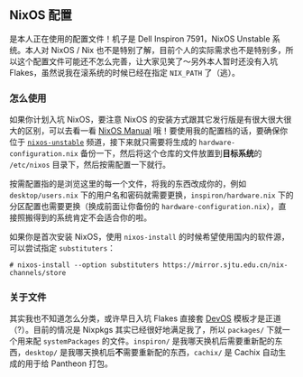 ## NixOS 配置

是本人正在使用的配置文件！机子是 Dell Inspiron 7591，NixOS Unstable 系统。本人对 NixOS / Nix 也不是特别了解，目前个人的实际需求也不是特别多，所以这个配置文件可能还不怎么完善，让大家见笑了～另外本人暂时还没有入坑 Flakes，虽然说我在滚系统的时候已经在指定 `NIX_PATH` 了（逃）。

### 怎么使用

如果你计划入坑 NixOS，要注意 NixOS 的安装方式跟其它发行版是有很大很大很大的区别，可以去看一看 [NixOS Manual](https://nixos.org/manual/nixos/unstable/) 哦！要使用我的配置档的话，要确保你位于 [`nixos-unstable`](https://mirrors.tuna.tsinghua.edu.cn/help/nix/) 频道，接下来就只需要将生成的 `hardware-configuration.nix` 备份一下，然后将这个仓库的文件放置到**目标系统**的 `/etc/nixos` 目录下，然后按需配置一下就行。

按需配置指的是浏览这里的每一个文件，将我的东西改成你的，例如 `desktop/users.nix` 下的用户名和密码就需要更换，`inspiron/hardware.nix` 下的分区配置也需要更换（换成前面让你备份的 `hardware-configuration.nix`），直接照搬得到的系统肯定不会适合你的啦。

如果你是首次安装 NixOS，使用 `nixos-install` 的时候希望使用国内的软件源，可以尝试指定 `substituters`：

```plain
# nixos-install --option substituters https://mirror.sjtu.edu.cn/nix-channels/store
```

### 关于文件

其实我也不知道怎么分类，或许早日入坑 Flakes 直接套 [DevOS](https://github.com/divnix/devos) 模板才是正道（?）。目前的情况是 Nixpkgs 其实已经很好地满足我了，所以 `packages/` 下就一个用来配 `systemPackages` 的文件。`inspiron/` 是我哪天换机后需要重新配的东西，`desktop/` 是我哪天换机后**不**需要重新配的东西，`cachix/` 是 Cachix 自动生成的用于给 Pantheon 打包。

